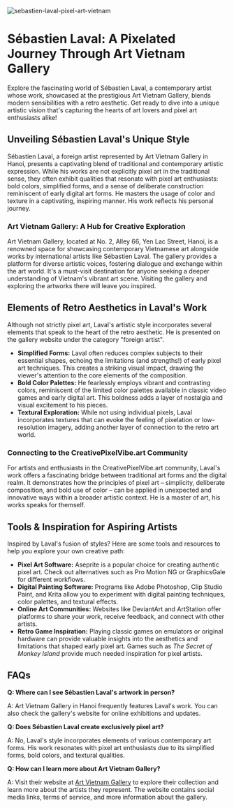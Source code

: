 ![sebastien-laval-pixel-art-vietnam](https://images.pexels.com/photos/9573920/pexels-photo-9573920.jpeg?auto=compress&cs=tinysrgb&fit=crop&h=627&w=1200)

# Sébastien Laval: A Pixelated Journey Through Art Vietnam Gallery

Explore the fascinating world of Sébastien Laval, a contemporary artist whose work, showcased at the prestigious Art Vietnam Gallery, blends modern sensibilities with a retro aesthetic. Get ready to dive into a unique artistic vision that's capturing the hearts of art lovers and pixel art enthusiasts alike!

## Unveiling Sébastien Laval's Unique Style

Sébastien Laval, a foreign artist represented by Art Vietnam Gallery in Hanoi, presents a captivating blend of traditional and contemporary artistic expression. While his works are not explicitly pixel art in the traditional sense, they often exhibit qualities that resonate with pixel art enthusiasts: bold colors, simplified forms, and a sense of deliberate construction reminiscent of early digital art forms. He masters the usage of color and texture in a captivating, inspiring manner. His work reflects his personal journey.

### Art Vietnam Gallery: A Hub for Creative Exploration

Art Vietnam Gallery, located at No. 2, Alley 66, Yen Lac Street, Hanoi, is a renowned space for showcasing contemporary Vietnamese art alongside works by international artists like Sébastien Laval. The gallery provides a platform for diverse artistic voices, fostering dialogue and exchange within the art world. It's a must-visit destination for anyone seeking a deeper understanding of Vietnam's vibrant art scene. Visiting the gallery and exploring the artworks there will leave you inspired. 

## Elements of Retro Aesthetics in Laval's Work

Although not strictly pixel art, Laval's artistic style incorporates several elements that speak to the heart of the retro aesthetic. He is presented on the gallery website under the category "foreign artist".

*   **Simplified Forms:** Laval often reduces complex subjects to their essential shapes, echoing the limitations (and strengths!) of early pixel art techniques. This creates a striking visual impact, drawing the viewer's attention to the core elements of the composition.
*   **Bold Color Palettes:** He fearlessly employs vibrant and contrasting colors, reminiscent of the limited color palettes available in classic video games and early digital art. This boldness adds a layer of nostalgia and visual excitement to his pieces.
*   **Textural Exploration:** While not using individual pixels, Laval incorporates textures that can evoke the feeling of pixelation or low-resolution imagery, adding another layer of connection to the retro art world.

### Connecting to the CreativePixelVibe.art Community

For artists and enthusiasts in the CreativePixelVibe.art community, Laval's work offers a fascinating bridge between traditional art forms and the digital realm. It demonstrates how the principles of pixel art – simplicity, deliberate composition, and bold use of color – can be applied in unexpected and innovative ways within a broader artistic context. He is a master of art, his works speaks for themself.

## Tools & Inspiration for Aspiring Artists

Inspired by Laval's fusion of styles? Here are some tools and resources to help you explore your own creative path:

*   **Pixel Art Software:** Aseprite is a popular choice for creating authentic pixel art. Check out alternatives such as Pro Motion NG or GraphicsGale for different workflows.
*   **Digital Painting Software:** Programs like Adobe Photoshop, Clip Studio Paint, and Krita allow you to experiment with digital painting techniques, color palettes, and textural effects.
*   **Online Art Communities:** Websites like DeviantArt and ArtStation offer platforms to share your work, receive feedback, and connect with other artists.
*   **Retro Game Inspiration:** Playing classic games on emulators or original hardware can provide valuable insights into the aesthetics and limitations that shaped early pixel art. Games such as *The Secret of Monkey Island* provide much needed inspiration for pixel artists.

## FAQs

**Q: Where can I see Sébastien Laval's artwork in person?**

A: Art Vietnam Gallery in Hanoi frequently features Laval's work. You can also check the gallery's website for online exhibitions and updates.

**Q: Does Sébastien Laval create exclusively pixel art?**

A: No, Laval's style incorporates elements of various contemporary art forms. His work resonates with pixel art enthusiasts due to its simplified forms, bold colors, and textural qualities.

**Q: How can I learn more about Art Vietnam Gallery?**

A: Visit their website at [Art Vietnam Gallery](https://artvietnamgallery.com) to explore their collection and learn more about the artists they represent. The website contains social media links, terms of service, and more information about the gallery.
